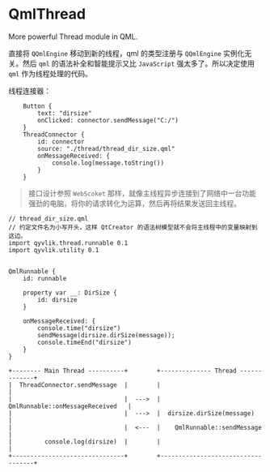 # QmlThread

More powerful Thread module in QML.

直接将 `QQmlEngine` 移动到新的线程，qml 的类型注册与 `QQmlEngine` 实例化无关。然后 `qml` 的语法补全和智能提示又比 `JavaScript` 强太多了。所以决定使用 `qml` 作为线程处理的代码。

线程连接器：

```
    Button {
        text: "dirsize"
        onClicked: connector.sendMessage("C:/")
    }
    ThreadConnector {
        id: connector
        source: "./thread/thread_dir_size.qml"
        onMessageReceived: {
            console.log(message.toString())
        }
    }
```

> 接口设计参照 `WebScoket` 那样，就像主线程异步连接到了网络中一台功能强劲的电脑，将你的请求转化为运算，然后再将结果发送回主线程。

```
// thread_dir_size.qml 
// 约定文件名为小写开头，这样 QtCreator 的语法树模型就不会将主线程中的变量映射到这边。
import qyvlik.thread.runnable 0.1
import qyvlik.utility 0.1


QmlRunnable {
    id: runnable

    property var __: DirSize {
        id: dirsize
    }

    onMessageReceived: {
        console.time("dirsize")
        sendMessage(dirsize.dirSize(message));
        console.timeEnd("dirsize")
    }
}
```

```
+-------- Main Thread ----------+        +-------------- Thread -------------+
|  ThreadConnector.sendMessage  |        |                                   |
|                               |  --->  |  QmlRunnable::onMessageReceived   |
|                               |  --->  |  dirsize.dirSize(message)         |
|                               |  <---  |    QmlRunnable::sendMessage       |
|         console.log(dirsize)  |        |                                   |
+-------------------------------+        +-----------------------------------+
```
